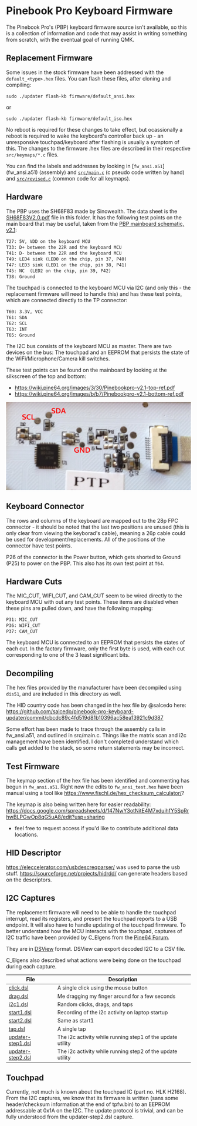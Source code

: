 # Pinebook Pro Keyboard Firmware

The Pinebook Pro's (PBP) keyboard firmware source isn't available, so this is a 
collection of information and code that may assist in writing something from 
scratch, with the eventual goal of running QMK.

## Replacement Firmware

Some issues in the stock firmware have been addressed with the 
`default_<type>.hex` files. You can flash these files, after cloning and
compiling:

    sudo ./updater flash-kb firmware/default_ansi.hex

or

    sudo ./updater flash-kb firmware/default_iso.hex

No reboot is required for these changes to take effect, but ocassionally a
reboot is required to wake the keyboard's controller back up - an unresponsive
touchpad/keyboard after flashing is usually a symptom of this. The changes to
the firmware .hex files are described in their respective `src/keymaps/*.c`
files.

You can find the labels and addresses by looking in [`fw_ansi.a51`]
(fw_ansi.a51) (assembly)
and [`src/main.c`](src/main.c) (c pseudo code written by hand) and
[`src/revised.c`](src/revised.c) (common code for all keymaps).

## Hardware

The PBP uses the SH68F83 made by Sinowealth. The data sheet is the 
[SH68F83V2.0.pdf](SH68F83V2.0.pdf) file in this folder. It has the following
test points on the main board that may be useful, taken from the [PBP mainboard 
schematic, v2.1](http://files.pine64.org/doc/PinebookPro/pinebookpro_v2.1_mainboard_schematic.pdf):

    T27: 5V, VDD on the keyboard MCU 
    T33: D+ between the 22R and the keyboard MCU 
    T41: D- between the 22R and the keyboard MCU 
    T49: LED4 sink (LED0 on the chip, pin 37, P40) 
    T47: LED3 sink (LED1 on the chip, pin 38, P41) 
    T45: NC  (LED2 on the chip, pin 39, P42) 
    T38: Ground

The touchpad is connected to the keyboard MCU via I2C (and only this - the replacement 
firmware will need to handle this) and has these test points, which are 
connected directly to the TP connector: 

    T60: 3.3V, VCC 
    T61: SDA 
    T62: SCL 
    T63: INT 
    T65: Ground

The I2C bus consists of the keyboard MCU as master. There are two devices on the bus: The touchpad
and an EEPROM that persists the state of the WiFi/Microphone/Camera kill switches.

These test points can be found on the mainboard by looking at the silkscreen of
the top and bottom:

* https://wiki.pine64.org/images/3/30/Pinebookpro-v2.1-top-ref.pdf
* https://wiki.pine64.org/images/b/b7/Pinebookpro-v2.1-bottom-ref.pdf

![Touchpad I2C test points](touchpad-i2c.jpg)


## Keyboard Connector

The rows and columns of the keyboard are mapped out to the 28p FPC connector - 
it should be noted that the last two positions are unused (this is only clear 
from viewing the keyborad's cable), meaning a 26p cable could be used for 
development/replacements. All of the positions of the connector have test
points.

P26 of the connector is the Power button, which gets shorted to Ground (P25) to
power on the PBP. This also has its own test point at `T64`. 

## Hardware Cuts

The MIC_CUT, WIFI_CUT, and CAM_CUT seem to be wired directly to the keyboard MCU
with out any test points. These items are disabled when these pins are pulled
down, and have the following mapping:

    P31: MIC_CUT
    P36: WIFI_CUT
    P37: CAM_CUT

The keyboard MCU is connected to an EEPROM that persists the states of each cut. In the
factory firmware, only the first byte is used, with each cut corresponding to one of the
3 least significant bits.

## Decompiling

The hex files provided by the manufacturer have been decompiled using `dis51`, 
and are included in this directory as well.

The HID country code has been changed in the hex file by @salcedo here: https://github.com/salcedo/pinebook-pro-keyboard-updater/commit/cbcdc89c4fd519d81b10396ac58ea13921c9d387

Some effort has been made to trace through the assembly calls in fw_ansi.a51,
and outlined in src/main.c. Things like the matrix scan and i2c management
have been identified. I don't completed understand which calls get added to the
stack, so some return statements may be incorrect.

## Test Firmware

The keymap section of the hex file has been identified and commenting has begun
in `fw_ansi.a51`. Right now the edits to `fw_ansi_test.hex` have been manual
using a tool like https://www.fischl.de/hex_checksum_calculator/?

The keymap is also being written here for easier readability:
https://docs.google.com/spreadsheets/d/147NwY3otNitE4M7xduihfY5SpRrhwBLPGwOp8qG5uA8/edit?usp=sharing
- feel free to request access if you'd like to contribute additional data
locations.

## HID Descriptor

https://eleccelerator.com/usbdescreqparser/ was used to parse the usb stuff.
https://sourceforge.net/projects/hidrdd/ can generate headers based on the
descriptors.

## I2C Captures

The replacement firmware will need to be able to handle the touchpad interrupt, read its registers, and
present the touchpad reports to a USB endpoint. It will also have to handle updating of the touchpad firmware.
To better understand how the MCU interacts with the touchpad, captures of I2C traffic have been provided by
C_Elgens from the [Pine64 Forum](https://forum.pine64.org/showthread.php?pid=56938#pid56938). 

They are in [DSView](https://github.com/DreamSourceLab/DSView) format. DSView can export decoded I2C to a CSV file.

C_Elgens also described what actions were being done on the touchpad during each capture.

| File                                                | Description                                                |
|-----------------------------------------------------|------------------------------------------------------------|
| [click.dsl](i2c-captures/click.dsl)                 | A single click using the mouse button                      |
| [drag.dsl](i2c-captures/drag.dsl)                   | Me dragging my finger around for a few seconds             |
| [i2c1.dsl](i2c-captures/i2c1.dsl)                   | Random clicks, drags, and taps                             |
| [start1.dsl](i2c-captures/start1.dsl)               | Recording of the i2c activity on laptop startup            |
| [start2.dsl](i2c-captures/start2.dsl)               | Same as start1                                             |
| [tap.dsl](i2c-captures/tap.dsl)                     | A single tap                                               |
| [updater-step1.dsl](i2c-captures/updater-step1.dsl) | The i2c activity while running step1 of the update utility |
| [updater-step2.dsl](i2c-captures/updater-step2.dsl) | The i2c activity while running step2 of the update utility |

## Touchpad

Currently, not much is known about the touchpad IC (part no. HLK H2168). From the I2C captures, we know that its
firmware is written (sans some header/checksum information at the end of tpfw.bin) to an EEPROM addressable at 0x1A
on the I2C. The update protocol is trivial, and can be fully understood from the updater-step2.dsl capture.
